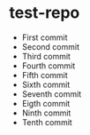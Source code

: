 # test-repo
- First commit
- Second commit
- Third commit
- Fourth commit
- Fifth commit
- Sixth commit
- Seventh commit
- Eigth commit
- Ninth commit
- Tenth commit
